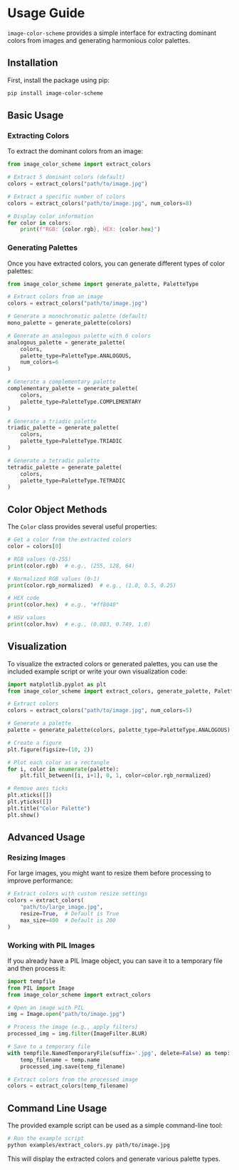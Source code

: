 # Usage Guide

`image-color-scheme` provides a simple interface for extracting dominant colors from images and generating harmonious color palettes.

## Installation

First, install the package using pip:

```bash
pip install image-color-scheme
```

## Basic Usage

### Extracting Colors

To extract the dominant colors from an image:

```python
from image_color_scheme import extract_colors

# Extract 5 dominant colors (default)
colors = extract_colors("path/to/image.jpg")

# Extract a specific number of colors
colors = extract_colors("path/to/image.jpg", num_colors=8)

# Display color information
for color in colors:
    print(f"RGB: {color.rgb}, HEX: {color.hex}")
```

### Generating Palettes

Once you have extracted colors, you can generate different types of color palettes:

```python
from image_color_scheme import generate_palette, PaletteType

# Extract colors from an image
colors = extract_colors("path/to/image.jpg")

# Generate a monochromatic palette (default)
mono_palette = generate_palette(colors)

# Generate an analogous palette with 6 colors
analogous_palette = generate_palette(
    colors, 
    palette_type=PaletteType.ANALOGOUS,
    num_colors=6
)

# Generate a complementary palette
complementary_palette = generate_palette(
    colors, 
    palette_type=PaletteType.COMPLEMENTARY
)

# Generate a triadic palette
triadic_palette = generate_palette(
    colors, 
    palette_type=PaletteType.TRIADIC
)

# Generate a tetradic palette
tetradic_palette = generate_palette(
    colors, 
    palette_type=PaletteType.TETRADIC
)
```

## Color Object Methods

The `Color` class provides several useful properties:

```python
# Get a color from the extracted colors
color = colors[0]

# RGB values (0-255)
print(color.rgb)  # e.g., (255, 128, 64)

# Normalized RGB values (0-1)
print(color.rgb_normalized)  # e.g., (1.0, 0.5, 0.25)

# HEX code
print(color.hex)  # e.g., "#ff8040"

# HSV values
print(color.hsv)  # e.g., (0.083, 0.749, 1.0)
```

## Visualization

To visualize the extracted colors or generated palettes, you can use the included example script or write your own visualization code:

```python
import matplotlib.pyplot as plt
from image_color_scheme import extract_colors, generate_palette, PaletteType

# Extract colors
colors = extract_colors("path/to/image.jpg", num_colors=5)

# Generate a palette
palette = generate_palette(colors, palette_type=PaletteType.ANALOGOUS)

# Create a figure
plt.figure(figsize=(10, 2))

# Plot each color as a rectangle
for i, color in enumerate(palette):
    plt.fill_between([i, i+1], 0, 1, color=color.rgb_normalized)

# Remove axes ticks
plt.xticks([])
plt.yticks([])
plt.title("Color Palette")
plt.show()
```

## Advanced Usage

### Resizing Images

For large images, you might want to resize them before processing to improve performance:

```python
# Extract colors with custom resize settings
colors = extract_colors(
    "path/to/large_image.jpg",
    resize=True,  # Default is True
    max_size=400  # Default is 200
)
```

### Working with PIL Images

If you already have a PIL Image object, you can save it to a temporary file and then process it:

```python
import tempfile
from PIL import Image
from image_color_scheme import extract_colors

# Open an image with PIL
img = Image.open("path/to/image.jpg")

# Process the image (e.g., apply filters)
processed_img = img.filter(ImageFilter.BLUR)

# Save to a temporary file
with tempfile.NamedTemporaryFile(suffix='.jpg', delete=False) as temp:
    temp_filename = temp.name
    processed_img.save(temp_filename)

# Extract colors from the processed image
colors = extract_colors(temp_filename)
```

## Command Line Usage

The provided example script can be used as a simple command-line tool:

```bash
# Run the example script
python examples/extract_colors.py path/to/image.jpg
```

This will display the extracted colors and generate various palette types.
